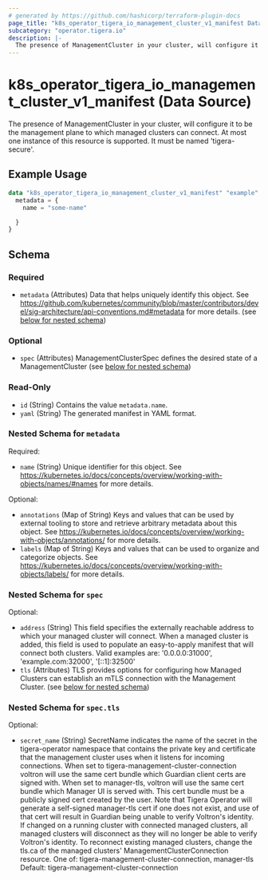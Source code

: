 ```yaml
---
# generated by https://github.com/hashicorp/terraform-plugin-docs
page_title: "k8s_operator_tigera_io_management_cluster_v1_manifest Data Source - terraform-provider-k8s"
subcategory: "operator.tigera.io"
description: |-
  The presence of ManagementCluster in your cluster, will configure it to be the management plane to which managed clusters can connect. At most one instance of this resource is supported. It must be named 'tigera-secure'.
---
```


# k8s_operator_tigera_io_management_cluster_v1_manifest (Data Source)

The presence of ManagementCluster in your cluster, will configure it to be the management plane to which managed clusters can connect. At most one instance of this resource is supported. It must be named 'tigera-secure'.

## Example Usage

```terraform
data "k8s_operator_tigera_io_management_cluster_v1_manifest" "example" {
  metadata = {
    name = "some-name"

  }
}
```

<!-- schema generated by tfplugindocs -->
## Schema

### Required

- `metadata` (Attributes) Data that helps uniquely identify this object. See https://github.com/kubernetes/community/blob/master/contributors/devel/sig-architecture/api-conventions.md#metadata for more details. (see [below for nested schema](#nestedatt--metadata))

### Optional

- `spec` (Attributes) ManagementClusterSpec defines the desired state of a ManagementCluster (see [below for nested schema](#nestedatt--spec))

### Read-Only

- `id` (String) Contains the value `metadata.name`.
- `yaml` (String) The generated manifest in YAML format.

<a id="nestedatt--metadata"></a>
### Nested Schema for `metadata`

Required:

- `name` (String) Unique identifier for this object. See https://kubernetes.io/docs/concepts/overview/working-with-objects/names/#names for more details.

Optional:

- `annotations` (Map of String) Keys and values that can be used by external tooling to store and retrieve arbitrary metadata about this object. See https://kubernetes.io/docs/concepts/overview/working-with-objects/annotations/ for more details.
- `labels` (Map of String) Keys and values that can be used to organize and categorize objects. See https://kubernetes.io/docs/concepts/overview/working-with-objects/labels/ for more details.


<a id="nestedatt--spec"></a>
### Nested Schema for `spec`

Optional:

- `address` (String) This field specifies the externally reachable address to which your managed cluster will connect. When a managed cluster is added, this field is used to populate an easy-to-apply manifest that will connect both clusters. Valid examples are: '0.0.0.0:31000', 'example.com:32000', '[::1]:32500'
- `tls` (Attributes) TLS provides options for configuring how Managed Clusters can establish an mTLS connection with the Management Cluster. (see [below for nested schema](#nestedatt--spec--tls))

<a id="nestedatt--spec--tls"></a>
### Nested Schema for `spec.tls`

Optional:

- `secret_name` (String) SecretName indicates the name of the secret in the tigera-operator namespace that contains the private key and certificate that the management cluster uses when it listens for incoming connections.  When set to tigera-management-cluster-connection voltron will use the same cert bundle which Guardian client certs are signed with.  When set to manager-tls, voltron will use the same cert bundle which Manager UI is served with. This cert bundle must be a publicly signed cert created by the user. Note that Tigera Operator will generate a self-signed manager-tls cert if one does not exist, and use of that cert will result in Guardian being unable to verify Voltron's identity.  If changed on a running cluster with connected managed clusters, all managed clusters will disconnect as they will no longer be able to verify Voltron's identity. To reconnect existing managed clusters, change the tls.ca of the  managed clusters' ManagementClusterConnection resource.  One of: tigera-management-cluster-connection, manager-tls  Default: tigera-management-cluster-connection
